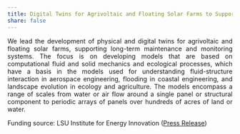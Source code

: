 ```yaml
---
title: Digital Twins for Agrivoltaic and Floating Solar Farms to Support Design Exploration, Deployment, and Multi-Objective Optimization for Setting Best Practices
share: false
---
```


<p style="text-align: justify;">
We lead the development of physical and digital twins for agrivoltaic and floating solar farms, supporting long-term maintenance and monitoring systems. The focus is on developing models that are based on computational fluid and solid mechanics and ecological processes, which have a basis in the models used for understanding fluid-structure interaction in aerospace engineering, flooding in coastal engineering, and landscape evolution in ecology and agriculture. The models encompass a range of scales from water or air flow around a single panel or structural component to periodic arrays of panels over hundreds of acres of land or water.
</p>

Funding source: LSU Institute for Energy Innovation (<a href="https://www.lsu.edu/eng/news/2024/02/solar-farming-tool.php" target="_blank">Press Release</a>)
